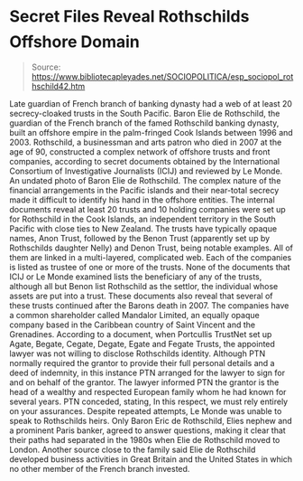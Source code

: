 # Secret Files Reveal Rothschilds Offshore Domain

> Source: https://www.bibliotecapleyades.net/SOCIOPOLITICA/esp_sociopol_rothschild42.htm

Late guardian of French
branch of banking dynasty
had a web of at least 20
secrecy-cloaked trusts
in the South Pacific.
Baron Elie de Rothschild, the
guardian of the French branch of the famed Rothschild banking
dynasty, built an offshore empire in the palm-fringed Cook
Islands between 1996 and 2003.
Rothschild, a businessman and arts
patron who died in 2007 at the age of 90, constructed a complex
network of offshore trusts and front companies, according to
secret documents obtained by the International Consortium of
Investigative Journalists (ICIJ)
and reviewed by Le Monde.
An undated photo of
Baron Elie de Rothschild.
The complex nature of the financial
arrangements in the Pacific islands and their near-total secrecy
made it difficult to identify his hand in the offshore
entities.
The internal documents reveal at
least 20 trusts and 10 holding companies were set up for
Rothschild in the Cook Islands, an independent territory in the
South Pacific with close ties to New Zealand.
The trusts have typically opaque
names,
Anon Trust, followed by
the Benon Trust (apparently set up by Rothschilds daughter
Nelly) and Denon Trust, being notable examples.
All of them are linked in a
multi-layered, complicated web. Each of the companies is listed
as trustee of one or more of the trusts.
None of the documents that ICIJ or
Le Monde examined lists the beneficiary of any of the
trusts, although all but Benon
list Rothschild as the settlor,
the individual whose assets are put into a trust.
These documents also reveal that
several of these trusts
continued after the Barons death in 2007. The companies
have a common shareholder called
Mandalor Limited, an equally opaque company based in the
Caribbean country of Saint Vincent and the Grenadines.
According to a document, when
Portcullis TrustNet set up Agate, Begate, Cegate, Degate, Egate
and Fegate Trusts, the appointed lawyer was
not willing to disclose Rothschilds identity.
Although PTN normally required the
grantor to provide their full personal details and a deed of
indemnity, in this instance PTN arranged for the lawyer to sign
for and on behalf of the grantor.
The lawyer informed PTN the grantor
is the head of a wealthy and respected European family whom he
had known for several years.
PTN conceded,
stating,
In
this respect, we must rely entirely on your assurances.
Despite repeated attempts, Le
Monde was unable to speak to Rothschilds heirs.
Only Baron Eric de Rothschild, Elies nephew and a prominent Paris banker,
agreed to answer questions, making it clear that their paths had
separated in the 1980s when Elie de Rothschild moved to London.
Another source close to the family
said Elie de Rothschild developed business activities in Great
Britain and the United States in which no other member of the
French branch invested.

